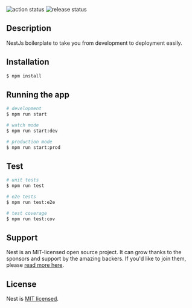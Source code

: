 ![action status](https://github.com/flexcodelabs/dash-project-management/actions/workflows/create-pr.yml/badge.svg?branch=main)
![release status](https://github.com/flexcodelabs/dash-project-management/actions/workflows/deploy.yml/badge.svg?branch=main)

## Description

NestJs boilerplate to take you from development to deployment easily.

## Installation

```bash
$ npm install
```

## Running the app

```bash
# development
$ npm run start

# watch mode
$ npm run start:dev

# production mode
$ npm run start:prod
```

## Test

```bash
# unit tests
$ npm run test

# e2e tests
$ npm run test:e2e

# test coverage
$ npm run test:cov
```

## Support

Nest is an MIT-licensed open source project. It can grow thanks to the sponsors and support by the amazing backers. If you'd like to join them, please [read more here](https://docs.nestjs.com/support).

## License

Nest is [MIT licensed](LICENSE).

